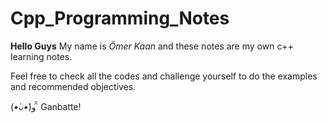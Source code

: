 # Cpp_Programming_Notes

**Hello Guys** My name is *Ömer Kaan* and these notes are my own c++ learning notes. 

Feel free to check all the codes and challenge yourself to do the examples and recommended objectives. 

(*•̀ᴗ•́*)و ̑̑ Ganbatte!
